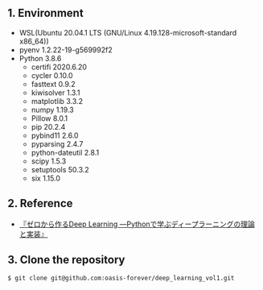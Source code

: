 ## 1. Environment

* WSL(Ubuntu 20.04.1 LTS (GNU/Linux 4.19.128-microsoft-standard x86_64))
* pyenv 1.2.22-19-g569992f2
* Python 3.8.6
    * certifi 2020.6.20
    * cycler 0.10.0
    * fasttext 0.9.2
    * kiwisolver 1.3.1
    * matplotlib 3.3.2
    * numpy 1.19.3
    * Pillow 8.0.1
    * pip 20.2.4
    * pybind11 2.6.0
    * pyparsing 2.4.7
    * python-dateutil 2.8.1
    * scipy 1.5.3
    * setuptools 50.3.2
    * six 1.15.0

## 2. Reference

* [『ゼロから作るDeep Learning ―Pythonで学ぶディープラーニングの理論と実装』](https://bookmeter.com/books/11128002)

## 3. Clone the repository

```bash
$ git clone git@github.com:oasis-forever/deep_learning_vol1.git
```
